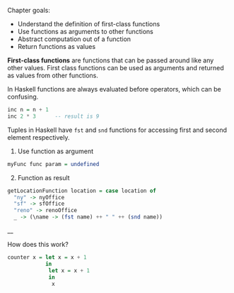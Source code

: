 Chapter goals:
* Understand the definition of first-class functions
* Use functions as arguments to other functions
* Abstract computation out of a function
* Return functions as values


**First-class functions** are functions that can be passed around like any other values.
First class functions can be used as arguments and returned as values from other functions.


In Haskell functions are always evaluated before operators, which can be confusing.
```haskell
inc n = n + 1
inc 2 * 3      -- result is 9
```


Tuples in Haskell have `fst` and `snd` functions for accessing first and second element respectively.


1. Use function as argument
```haskell
myFunc func param = undefined 
```

2. Function as result
```haskell
getLocationFunction location = case location of
  "ny" -> nyOffice
  "sf" -> sfOffice
  "reno" -> renoOffice
  _ -> (\name -> (fst name) ++ " " ++ (snd name))
```

__

How does this work?
```haskell
counter x = let x = x + 1
            in
             let x = x + 1
             in
              x
```